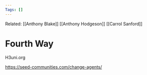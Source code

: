 ```yaml
---
Tags: []
---
```

Related: [[Anthony Blake]] [[Anthony Hodgeson]] [[Carrol Sanford]]
# Fourth Way


H3uni.org

https://seed-communities.com/change-agents/